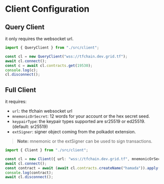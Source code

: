 # Client Configuration

## Query Client

it only requires the websocket url.

```ts
import { QueryClient } from "./src/client";

const cl = new QueryClient("wss://tfchain.dev.grid.tf");
await cl.connect();
const c = await cl.contracts.get(19530);
console.log(c);
cl.disconnect();
```

## Full Client

it requires:

- `url`: the tfchain websocket url
- `mnemonicOrSecret`: 12 words for your account or the hex secret seed.
- `keypairType`: the keypair types supported are sr25519 or ed25519. (default: sr25519)
- `extSigner`: signer object coming from the polkadot extension.

> **Note:** mnemonic or the extSigner can be used to sign transactions.

```ts
import { Client } from "./src/client";

const cl = new Client({ url: "wss://tfchain.dev.grid.tf", mnemonicOrSecret: "<your mnemonic>" });
await cl.connect();
const contract = await (await cl.contracts.createName("hamada")).apply();
console.log(contract);
await cl.disconnect();
```
